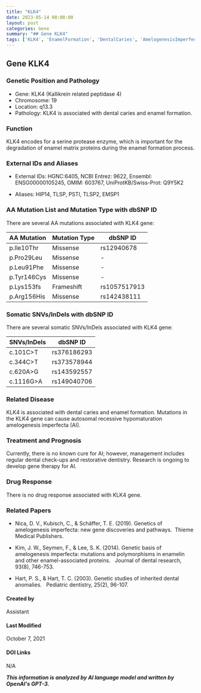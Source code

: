 ```yaml
---
title: "KLK4"
date: 2023-05-14 00:00:00
layout: post
categories: Gene
summary: "## Gene KLK4"
tags: ['KLK4', 'EnamelFormation', 'DentalCaries', 'AmelogenesisImperfecta', 'GeneticMutation', 'SerineProtease', 'GeneTherapy', 'RestorativeDentistry']
---
```


## Gene KLK4

### Genetic Position and Pathology

- Gene: KLK4 (Kallikrein related peptidase 4)
- Chromosome: 19
- Location: q13.3
- Pathology: KLK4 is associated with dental caries and enamel formation.


### Function

KLK4 encodes for a serine protease enzyme, which is important for the degradation of enamel matrix proteins during the enamel formation process.


### External IDs and Aliases


- External IDs: HGNC:6405, NCBI Entrez: 9622, Ensembl: ENSG00000105245, OMIM: 603767, UniProtKB/Swiss-Prot: Q9Y5K2

- Aliases: HIP14, TLSP, PSTI, TLSP2, EMSP1


### AA Mutation List and Mutation Type with dbSNP ID

There are several AA mutations associated with KLK4 gene:

| AA Mutation | Mutation Type | dbSNP ID |
|--------|-------|---------|
| p.Ile10Thr | Missense | rs12940678 |
| p.Pro29Leu | Missense | - |
| p.Leu91Phe | Missense | - |
| p.Tyr146Cys | Missense | - |
| p.Lys153fs | Frameshift | rs1057517913 |
| p.Arg156His | Missense | rs142438111 |

### Somatic SNVs/InDels with dbSNP ID

There are several somatic SNVs/InDels associated with KLK4 gene:

| SNVs/InDels | dbSNP ID |
|--------|---------|
| c.101C>T | rs376186293 |
| c.344C>T | rs373578944 |
| c.620A>G | rs143592557 |
| c.1116G>A | rs149040706 | 


### Related Disease

KLK4 is associated with dental caries and enamel formation. Mutations in the KLK4 gene can cause autosomal recessive hypomaturation amelogenesis imperfecta (AI).


### Treatment and Prognosis

Currently, there is no known cure for AI; however, management includes regular dental check-ups and restorative dentistry. Research is ongoing to develop gene therapy for AI. 


### Drug Response

There is no drug response associated with KLK4 gene.


### Related Papers

- Nica, D. V., Kubisch, C., & Schäffer, T. E. (2019). Genetics of amelogenesis imperfecta: new gene discoveries and pathways.  Thieme Medical Publishers.

- Kim, J. W., Seymen, F., & Lee, S. K. (2014). Genetic basis of amelogenesis imperfecta: mutations and polymorphisms in enamelin and other enamel-associated proteins.   Journal of dental research, 93(8), 746-753.

- Hart, P. S., & Hart, T. C. (2003). Genetic studies of inherited dental anomalies.   Pediatric dentistry, 25(2), 96-107.


#### Created by 
Assistant
#### Last Modified
October 7, 2021
#### DOI Links
N/A

**_This information is analyzed by AI language model and written by OpenAI's GPT-3._**